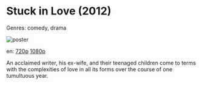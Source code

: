 # Stuck in Love (2012)

Genres: comedy, drama

![poster](http://image.tmdb.org/t/p/w500/wxrH3NZ4wTtHVzbquknLRRQMFWW.jpg)

en:
  [720p](magnet:?xt=urn:btih:2E78A94347DB1788C53F83D83433AD322049EC9F&tr=udp://glotorrents.pw:6969/announce&tr=udp://tracker.opentrackr.org:1337/announce&tr=udp://torrent.gresille.org:80/announce&tr=udp://tracker.openbittorrent.com:80&tr=udp://tracker.coppersurfer.tk:6969&tr=udp://tracker.leechers-paradise.org:6969&tr=udp://p4p.arenabg.ch:1337&tr=udp://tracker.internetwarriors.net:1337)
  [1080p](magnet:?xt=urn:btih:1512A0B72100963AECAD41B6B187408DFA123631&tr=udp://glotorrents.pw:6969/announce&tr=udp://tracker.opentrackr.org:1337/announce&tr=udp://torrent.gresille.org:80/announce&tr=udp://tracker.openbittorrent.com:80&tr=udp://tracker.coppersurfer.tk:6969&tr=udp://tracker.leechers-paradise.org:6969&tr=udp://p4p.arenabg.ch:1337&tr=udp://tracker.internetwarriors.net:1337)
  


An acclaimed writer, his ex-wife, and their teenaged children come to terms with the complexities of love in all its forms over the course of one tumultuous year.